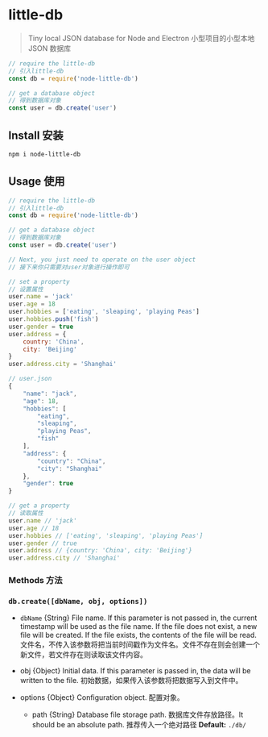 # little-db

> Tiny local JSON database for Node and Electron
> 小型项目的小型本地 JSON 数据库

```js
// require the little-db
// 引入little-db
const db = require('node-little-db')

// get a database object
// 得到数据库对象
const user = db.create('user')
```

## Install 安装

```sh
npm i node-little-db
```

## Usage 使用

```js
// require the little-db
// 引入little-db
const db = require('node-little-db')

// get a database object
// 得到数据库对象
const user = db.create('user')

// Next, you just need to operate on the user object
// 接下来你只需要对user对象进行操作即可

// set a property
// 设置属性
user.name = 'jack'
user.age = 18
user.hobbies = ['eating', 'sleaping', 'playing Peas']
user.hobbies.push('fish')
user.gender = true
user.address = {
    country: 'China',
    city: 'Beijing'
}
user.address.city = 'Shanghai'
```

```js
// user.json
{
    "name": "jack",
    "age": 18,
    "hobbies": [
        "eating",
        "sleaping",
        "playing Peas",
        "fish"
    ],
    "address": {
        "country": "China",
        "city": "Shanghai"
    },
    "gender": true
}
```

```js
// get a property
// 读取属性
user.name // 'jack'
user.age // 18
user.hobbies // ['eating', 'sleaping', 'playing Peas']
user.gender // true
user.address // {country: 'China', city: 'Beijing'}
user.address.city // 'Shanghai'
```

### Methods 方法

### `db.create([dbName, obj, options])`
* `dbName` {String} File name. If this parameter is not passed in, the current timestamp will be used as the file name. If the file does not exist, a new file will be created. If the file exists, the contents of the file will be read.  文件名，不传入该参数将把当前时间戳作为文件名。文件不存在则会创建一个新文件，若文件存在则读取该文件内容。

* obj {Object} Initial data. If this parameter is passed in, the data will be written to the file. 初始数据，如果传入该参数将把数据写入到文件中。

* options {Object} Configuration object. 配置对象。

  * path {String} Database file storage path. 数据库文件存放路径。It should be an absolute path. 推荐传入一个绝对路径
    **Default:** `./db/`